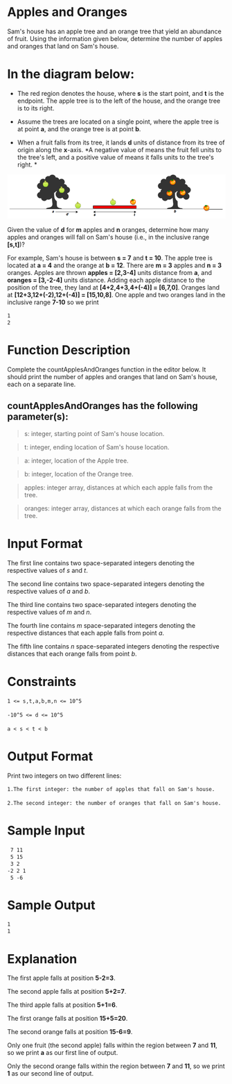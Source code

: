 # Apples and Oranges

Sam's house has an apple tree and an orange tree that yield an abundance of fruit. Using the information given below, determine the number of apples and oranges that land on Sam's house.

# In the diagram below:

- The red region denotes the house, where **s** is the start point, and **t** is the endpoint. The apple tree is to the left of the house, and the orange tree is to its right.

- Assume the trees are located on a single point, where the apple tree is at point **a**, and the orange tree is at point **b**.

- When a fruit falls from its tree, it lands **d** units of distance from its tree of origin along the **__x__**-axis. *A negative value of  means the fruit fell  units to the tree's left, and a positive value of  means it falls  units to the tree's right. *

![alt text](rsc/appleAndOrange.png)


Given the value of **d** for **m** apples and **n** oranges, determine how many apples and oranges will fall on Sam's house (i.e., in the inclusive range **[s,t]**)?

For example, Sam's house is between **s = 7** and **t = 10**. The apple tree is located at **a = 4** and the orange at **b = 12**. 
There are **m = 3** apples and **n = 3** oranges. Apples are thrown **__apples = [2,3-4]__** units distance from **a**, and **__oranges = [3,-2-4]__** units distance. Adding each apple distance to the position of the tree, they land at **[4+2,4+3,4+(-4)] = [6,7,0]**. Oranges land at **[12+3,12+(-2),12+(-4)] = [15,10,8]**. One apple and two oranges land in the inclusive range **7-10** so we print

    1
    2


# Function Description

Complete the countApplesAndOranges function in the editor below. It should print the number of apples and oranges that land on Sam's house, each on a separate line.

## countApplesAndOranges has the following parameter(s):

> s: integer, starting point of Sam's house location.

> t: integer, ending location of Sam's house location.

> a: integer, location of the Apple tree.

> b: integer, location of the Orange tree.

> apples: integer array, distances at which each apple falls from the tree.

> oranges: integer array, distances at which each orange falls from the tree.


# Input Format

The first line contains two space-separated integers denoting the respective values of *s* and *t*.

The second line contains two space-separated integers denoting the respective values of *a* and *b*.

The third line contains two space-separated integers denoting the respective values of *m* and *n*.

The fourth line contains *m* space-separated integers denoting the respective distances that each apple falls from point *a*.

The fifth line contains *n* space-separated integers denoting the respective distances that each orange falls from point *b*.


# Constraints

    1 <= s,t,a,b,m,n <= 10^5

    -10^5 <= d <= 10^5

    a < s < t < b


# Output Format

Print two integers on two different lines:

    1.The first integer: the number of apples that fall on Sam's house.

    2.The second integer: the number of oranges that fall on Sam's house.


# Sample Input

     7 11
     5 15
     3 2
    -2 2 1
     5 -6


# Sample Output

    1
    1


# Explanation

The first apple falls at position **5-2=3**.

The second apple falls at position **5+2=7**.

The third apple falls at position **5+1=6**.

The first orange falls at position **15+5=20**.

The second orange falls at position **15-6=9**.

Only one fruit (the second apple) falls within the region between **7** and **11**, so we print **a** as our first line of output.

Only the second orange falls within the region between **7** and **11**, so we print **1** as our second line of output.